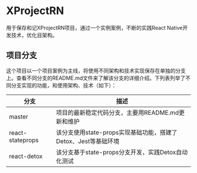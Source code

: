 # XProjectRN
用于保存和记XProjectRN项目，通过一个实例案例，不断的实践React Native开发技术，优化目架构。

## 项目分支
这个项目以一个项目案例为主线，将使用不同架构和技术实现保存在单独的分支上。查看不同分支的README.md文件来了解该分支的详细介绍。下列表列举了不同分支实现的功能，和使用架构、技术（如下）：

| 分支        | 描述           |
| ------------- |------------- |
| master| 项目的最新稳定代码分支，主要用README.md更新和维护 |
| react-stateprops| 该分支使用state-props实现基础功能，搭建了Detox、Jest等基础环境 |
| react-detox| 该分支基于state-props分支开发，实践Detox自动化测试 |
